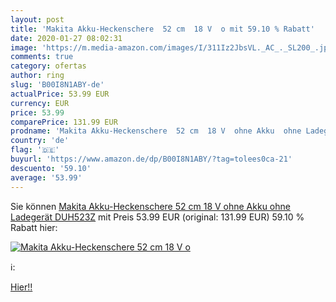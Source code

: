 ```yaml
---
layout: post
title: 'Makita Akku-Heckenschere  52 cm  18 V  o mit 59.10 % Rabatt'
date: 2020-01-27 08:02:31
image: 'https://m.media-amazon.com/images/I/311Iz2JbsVL._AC_._SL200_.jpg'
comments: true
category: ofertas
author: ring
slug: 'B00I8N1ABY-de'
actualPrice: 53.99 EUR
currency: EUR
price: 53.99
comparePrice: 131.99 EUR
prodname: 'Makita Akku-Heckenschere  52 cm  18 V  ohne Akku  ohne Ladegerät  DUH523Z'
country: 'de'
flag: '🇩🇪'
buyurl: 'https://www.amazon.de/dp/B00I8N1ABY/?tag=tolees0ca-21'
descuento: '59.10'
average: '53.99'
---
```


Sie können [Makita Akku-Heckenschere  52 cm  18 V  ohne Akku  ohne Ladegerät  DUH523Z](https://www.amazon.de/dp/B00I8N1ABY/?tag=tolees0ca-21) mit Preis 53.99 EUR (original: 131.99 EUR) 59.10 % Rabatt hier:

[![Makita Akku-Heckenschere  52 cm  18 V  o](https://m.media-amazon.com/images/I/311Iz2JbsVL._AC_._SL200_.jpg)](https://www.amazon.de/dp/B00I8N1ABY/?tag=tolees0ca-21)

ℹ️:


[Hier!!](https://www.amazon.de/dp/B00I8N1ABY/?tag=tolees0ca-21)
